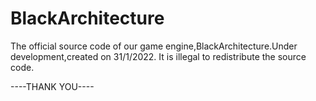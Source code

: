 # BlackArchitecture
The official source code of our game engine,BlackArchitecture.Under development,created on 31/1/2022.
It is illegal to redistribute the source code.


----THANK YOU----
